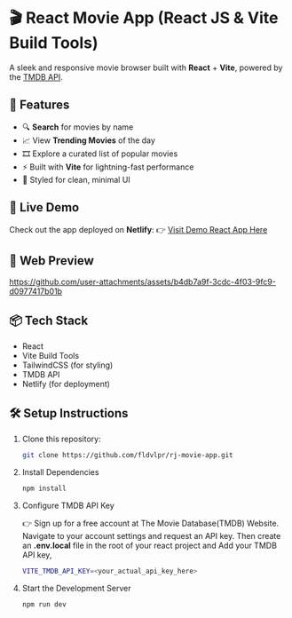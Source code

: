# 🎬 React Movie App (React JS & Vite Build Tools)
A sleek and responsive movie browser built with **React** + **Vite**, powered by the [TMDB API](https://www.themoviedb.org/documentation/api).
<br/>

## 🌟 Features
- 🔍 **Search** for movies by name
- 📈 View **Trending Movies** of the day
- 🎞️ Explore a curated list of popular movies
- ⚡ Built with **Vite** for lightning-fast performance
- 💅 Styled for clean, minimal UI

## 🚀 Live Demo
Check out the app deployed on **Netlify**:
👉 [Visit Demo React App Here](https://tg-react-movie-db-app.netlify.app/)
<br/>

## 📱 Web Preview
https://github.com/user-attachments/assets/b4db7a9f-3cdc-4f03-9fc9-d0977417b01b

## 📦 Tech Stack
- React
- Vite Build Tools
- TailwindCSS (for styling)
- TMDB API
- Netlify (for deployment)

## 🛠️ Setup Instructions
1. Clone this repository:
   ```bash
   git clone https://github.com/fldvlpr/rj-movie-app.git

2. Install Dependencies
   ```bash
   npm install

3. Configure TMDB API Key
   
   👉 Sign up for a free account at The Movie Database(TMDB) Website. Navigate to your account settings and request an API key. Then create an **.env.local** file in the root of your react project and Add your TMDB API key,
   ```bash
   VITE_TMDB_API_KEY=<your_actual_api_key_here>

5. Start the Development Server
   ```bash
   npm run dev
